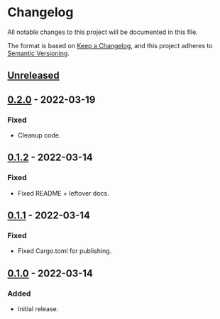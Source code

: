 # Changelog
All notable changes to this project will be documented in this file.

The format is based on [Keep a Changelog](https://keepachangelog.com/en/1.0.0/),
and this project adheres to [Semantic Versioning](https://semver.org/spec/v2.0.0.html).

## [Unreleased]

## [0.2.0] - 2022-03-19
### Fixed
- Cleanup code.

## [0.1.2] - 2022-03-14
### Fixed
- Fixed README + leftover docs.

## [0.1.1] - 2022-03-14
### Fixed
- Fixed Cargo.toml for publishing.

## [0.1.0] - 2022-03-14
### Added
- Initial release.

[Unreleased]: https://github.com/rust-playground/ksql/compare/v0.2.0...HEAD
[0.2.0]: https://github.com/rust-playground/ksql/compare/v0.1.2...v0.2.0
[0.1.2]: https://github.com/rust-playground/ksql/compare/v0.1.1...v0.1.2
[0.1.1]: https://github.com/rust-playground/ksql/compare/v0.1.0...v0.1.1
[0.1.0]: https://github.com/rust-playground/ksql/commit/03fa237a7e2fe5f15de609e3da3c87f5dbed8805